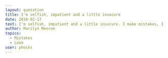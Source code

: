 ```yaml
---
layout: quotation
title: I'm selfish, impatient and a little insecure
date: 2018-02-17
text: I'm selfish, impatient and a little insecure. I make mistakes, I am out of control and at times hard to handle. But if you can't handle me at my worst, then you sure as hell don't deserve me at my best.
author: Marilyn Monroe
topics: 
  - Mistakes
  - Love
user: phocks
---
```


